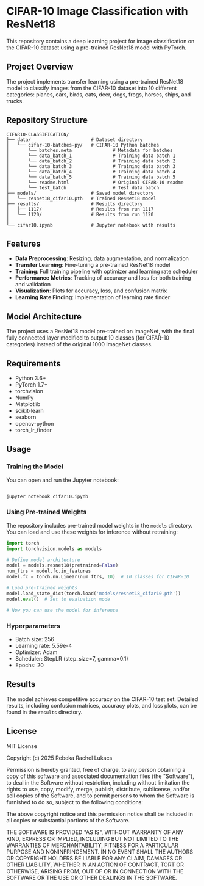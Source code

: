 # CIFAR-10 Image Classification with ResNet18

This repository contains a deep learning project for image classification on the CIFAR-10 dataset using a pre-trained ResNet18 model with PyTorch.

## Project Overview

The project implements transfer learning using a pre-trained ResNet18 model to classify images from the CIFAR-10 dataset into 10 different categories: planes, cars, birds, cats, deer, dogs, frogs, horses, ships, and trucks.

## Repository Structure

```
CIFAR10-CLASSIFICATION/
├── data/                      # Dataset directory
│   └── cifar-10-batches-py/   # CIFAR-10 Python batches
│       └── batches.meta               # Metadata for batches
│       └── data_batch_1               # Training data batch 1
│       └── data_batch_2               # Training data batch 2
│       └── data_batch_3               # Training data batch 3
│       └── data_batch_4               # Training data batch 4
│       └── data_batch_5               # Training data batch 5
│       └── readme.html                # Original CIFAR-10 readme
│       └── test_batch                 # Test data batch
├── models/                    # Saved model directory
│   └── resnet18_cifar10.pth   # Trained ResNet18 model
├── results/                   # Results directory
│   ├── 1117/                  # Results from run 1117
│   └── 1120/                  # Results from run 1120
│        
└── cifar10.ipynb              # Jupyter notebook with results
```

## Features

- **Data Preprocessing**: Resizing, data augmentation, and normalization
- **Transfer Learning**: Fine-tuning a pre-trained ResNet18 model
- **Training**: Full training pipeline with optimizer and learning rate scheduler
- **Performance Metrics**: Tracking of accuracy and loss for both training and validation
- **Visualization**: Plots for accuracy, loss, and confusion matrix
- **Learning Rate Finding**: Implementation of learning rate finder

## Model Architecture

The project uses a ResNet18 model pre-trained on ImageNet, with the final fully connected layer modified to output 10 classes (for CIFAR-10 categories) instead of the original 1000 ImageNet classes.

## Requirements

- Python 3.6+
- PyTorch 1.7+
- torchvision
- NumPy
- Matplotlib
- scikit-learn
- seaborn
- opencv-python
- torch_lr_finder

## Usage

### Training the Model

You can open and run the Jupyter notebook:

```python

jupyter notebook cifar10.ipynb

```

### Using Pre-trained Weights
The repository includes pre-trained model weights in the `models` directory. You can load and use these weights for inference without retraining:

```python
import torch
import torchvision.models as models

# Define model architecture
model = models.resnet18(pretrained=False)
num_ftrs = model.fc.in_features
model.fc = torch.nn.Linear(num_ftrs, 10)  # 10 classes for CIFAR-10

# Load pre-trained weights
model.load_state_dict(torch.load('models/resnet18_cifar10.pth'))
model.eval()  # Set to evaluation mode

# Now you can use the model for inference
```

### Hyperparameters

- Batch size: 256
- Learning rate: 5.59e-4
- Optimizer: Adam
- Scheduler: StepLR (step_size=7, gamma=0.1)
- Epochs: 20

## Results

The model achieves competitive accuracy on the CIFAR-10 test set. Detailed results, including confusion matrices, accuracy plots, and loss plots, can be found in the `results` directory.

## License

MIT License

Copyright (c) 2025 Rebeka Rachel Lukacs

Permission is hereby granted, free of charge, to any person obtaining a copy
of this software and associated documentation files (the "Software"), to deal
in the Software without restriction, including without limitation the rights
to use, copy, modify, merge, publish, distribute, sublicense, and/or sell
copies of the Software, and to permit persons to whom the Software is
furnished to do so, subject to the following conditions:

The above copyright notice and this permission notice shall be included in all
copies or substantial portions of the Software.

THE SOFTWARE IS PROVIDED "AS IS", WITHOUT WARRANTY OF ANY KIND, EXPRESS OR
IMPLIED, INCLUDING BUT NOT LIMITED TO THE WARRANTIES OF MERCHANTABILITY,
FITNESS FOR A PARTICULAR PURPOSE AND NONINFRINGEMENT. IN NO EVENT SHALL THE
AUTHORS OR COPYRIGHT HOLDERS BE LIABLE FOR ANY CLAIM, DAMAGES OR OTHER
LIABILITY, WHETHER IN AN ACTION OF CONTRACT, TORT OR OTHERWISE, ARISING FROM,
OUT OF OR IN CONNECTION WITH THE SOFTWARE OR THE USE OR OTHER DEALINGS IN THE
SOFTWARE.